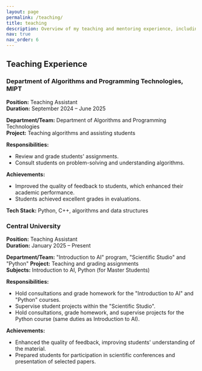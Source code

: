 ```yaml
---
layout: page
permalink: /teaching/
title: teaching
description: Overview of my teaching and mentoring experience, including courses and responsibilities at various institutions.
nav: true
nav_order: 6
---
```


## Teaching Experience

### Department of Algorithms and Programming Technologies, MIPT

**Position:** Teaching Assistant  
**Duration:** September 2024 – June 2025

**Department/Team:** Department of Algorithms and Programming Technologies  
**Project:** Teaching algorithms and assisting students

**Responsibilities:**

- Review and grade students' assignments.
- Consult students on problem-solving and understanding algorithms.

**Achievements:**

- Improved the quality of feedback to students, which enhanced their academic performance.
- Students achieved excellent grades in evaluations.

**Tech Stack:** Python, C++, algorithms and data structures

### Central University

**Position:** Teaching Assistant  
**Duration:** January 2025 – Present

**Department/Team:** "Introduction to AI" program, "Scientific Studio" and "Python"
**Project:** Teaching and grading assignments  
**Subjects:** Introduction to AI, Python (for Master Students)

**Responsibilities:**

- Hold consultations and grade homework for the "Introduction to AI" and "Python" courses.
- Supervise student projects within the "Scientific Studio".
- Hold consultations, grade homework, and supervise projects for the Python course (same duties as Introduction to AI).

**Achievements:**

- Enhanced the quality of feedback, improving students' understanding of the material.
- Prepared students for participation in scientific conferences and presentation of selected papers.
